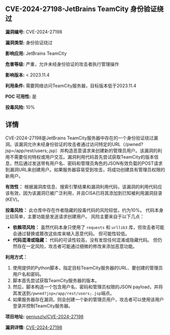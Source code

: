 ## CVE-2024-27198-JetBrains TeamCity 身份验证绕过

**漏洞编号:** CVE-2024-27198

**漏洞类型:** 身份验证绕过

**影响应用:** JetBrains TeamCity

**危害等级:** 严重，允许未经身份验证的攻击者执行管理操作

**影响版本:** < 2023.11.4

**利用条件:** 需要网络访问TeamCity服务器，目标版本低于2023.11.4

**POC 可用性:** 是

**投毒风险:** 10%

## 详情

CVE-2024-27198是JetBrains TeamCity服务器中存在的一个身份验证绕过漏洞。该漏洞允许未经身份验证的攻击者通过访问特定的URL（/pwned?jsp=/app/rest/users;.jsp）并构造恶意请求来创建新的管理员用户。该漏洞的利用不需要任何特权或用户交互。漏洞利用代码首先尝试获取TeamCity的版本信息，然后通过发送带有用户名、密码和管理员角色的JSON有效负载的POST请求到漏洞URL来创建用户。如果服务器容易受到攻击，将成功创建具有管理员权限的新用户。 

**有效性：**
根据漏洞库信息、搜索引擎结果和漏洞利用代码，该漏洞的利用代码应该有效，因为该漏洞已被广泛利用，并且CISA已将其添加到已知被利用漏洞目录(KEV)。

**投毒风险：**
此仓库中存在作者隐藏的投毒代码的风险较低，约为10%。 代码本身比较简单，主要功能是发送请求创建用户。 风险主要来自于以下几点：

*   **依赖项风险：** 虽然代码本身只使用了 `requests` 和 `urllib3` 库，但攻击者可能会通过替换或篡改这些库来植入恶意代码。 但可能性较低。
*   **代码混淆或隐藏：** 代码的可读性较高，没有发现任何混淆或隐藏代码。 但仍然存在一定风险，攻击者可能通过细微的修改来添加恶意功能。

**利用方式：**

1.  使用提供的Python脚本，指定目标TeamCity服务器的URL、要创建的管理员用户名和密码。
2.  脚本首先尝试获取TeamCity服务器的版本。
3.  然后，脚本构造一个包含用户名、密码和管理员权限的JSON payload，并将其发送到`/pwned?jsp=/app/rest/users;.jsp`端点。
4.  如果服务器存在漏洞，则会创建一个新的管理员用户，攻击者可以使用该用户登录并控制TeamCity服务器。

**项目地址:** [geniuszly/CVE-2024-27198](https://github.com/geniuszly/CVE-2024-27198)

**漏洞详情:** [CVE-2024-27198](https://nvd.nist.gov/vuln/detail/CVE-2024-27198)